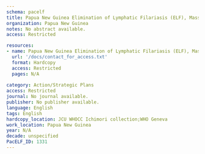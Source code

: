 ```yaml
---
schema: pacelf
title: Papua New Guinea Elimination of Lymphatic Filariasis (ELF), Mass drug administration (MDA) Implementation Planning Guide
organization: Papua New Guinea
notes: No abstract available.
access: Restricted

resources:
- name: Papua New Guinea Elimination of Lymphatic Filariasis (ELF), Mass drug administration (MDA) Implementation Planning Guide
  url: '/docs/contact_for_access.txt'
  format: Hardcopy
  access: Restricted
  pages: N/A
 
category: Action/Strategic Plans
access: Restricted
journal: No journal available.
publisher: No publisher available. 
language: English 
tags: English 
hardcopy_location: JCU WHOCC Ichimori collection;WHO Geneva
work_location: Papua New Guinea
year: N/A
decade: unspecified
PacELF_ID: 1331
---
```

